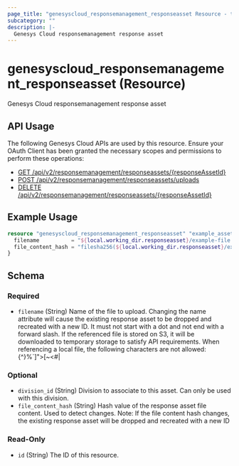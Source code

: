 ```yaml
---
page_title: "genesyscloud_responsemanagement_responseasset Resource - terraform-provider-genesyscloud"
subcategory: ""
description: |-
  Genesys Cloud responsemanagement response asset
---
```

# genesyscloud_responsemanagement_responseasset (Resource)

Genesys Cloud responsemanagement response asset

## API Usage
The following Genesys Cloud APIs are used by this resource. Ensure your OAuth Client has been granted the necessary scopes and permissions to perform these operations:

* [GET /api/v2/responsemanagement/responseassets/{responseAssetId}](https://developer.genesys.cloud/devapps/api-explorer#get-api-v2-responsemanagement-responseassets--responseAssetId-)
* [POST /api/v2/responsemanagement/responseassets/uploads](https://developer.genesys.cloud/devapps/api-explorer#post-api-v2-responsemanagement-responseassets-uploads)
* [DELETE /api/v2/responsemanagement/responseassets/{responseAssetId}](https://developer.genesys.cloud/devapps/api-explorer#delete-api-v2-responsemanagement-responseassets--responseAssetId-)

## Example Usage

```terraform
resource "genesyscloud_responsemanagement_responseasset" "example_asset" {
  filename          = "${local.working_dir.responseasset}/example-file.png"
  file_content_hash = "filesha256(${local.working_dir.responseasset}/example-file.png)"
}
```

<!-- schema generated by tfplugindocs -->
## Schema

### Required

- `filename` (String) Name of the file to upload. Changing the name attribute will cause the existing response asset to be dropped and recreated with a new ID. It must not start with a dot and not end with a forward slash. If the referenced file is stored on S3, it will be downloaded to temporary storage to satisfy API requirements. When referencing a local file, the following characters are not allowed: \{^}%`]">[~<#|

### Optional

- `division_id` (String) Division to associate to this asset. Can only be used with this division.
- `file_content_hash` (String) Hash value of the response asset file content. Used to detect changes. Note: If the file content hash changes, the existing response asset will be dropped and recreated with a new ID

### Read-Only

- `id` (String) The ID of this resource.

